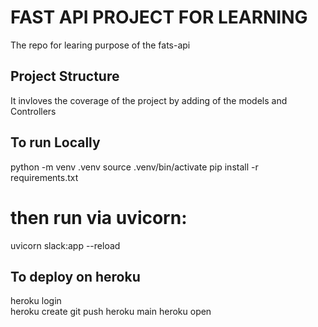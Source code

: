 # FAST API PROJECT FOR LEARNING 
The repo for learing purpose of the fats-api

## Project Structure
It invloves the coverage of the project by adding of the models and Controllers


## To run Locally
python -m venv .venv
source .venv/bin/activate
pip install -r requirements.txt

# then run via uvicorn:
uvicorn slack:app --reload

## To deploy on heroku
heroku login  
heroku create
git push heroku main
heroku open